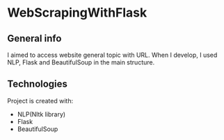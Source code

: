 # WebScrapingWithFlask
## General info
I aimed to access website general topic with URL.  When I develop, I used NLP, Flask and BeautifulSoup in the main structure.

## Technologies
Project is created with:
* NLP(Nltk library)
* Flask
* BeautifulSoup

